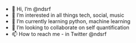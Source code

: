- 👋 Hi, I’m @ndsrf
- 👀 I’m interested in all things tech, social, music 
- 🌱 I’m currently learning python, machine learning
- 💞️ I’m looking to collaborate on self quantification
- 📫 How to reach me - in Twitter @ndsrf

<!---
ndsrf/ndsrf is a ✨ special ✨ repository because its `README.md` (this file) appears on your GitHub profile.
You can click the Preview link to take a look at your changes.
--->
